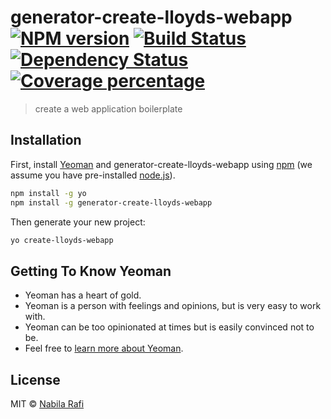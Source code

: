 # generator-create-lloyds-webapp [![NPM version][npm-image]][npm-url] [![Build Status][travis-image]][travis-url] [![Dependency Status][daviddm-image]][daviddm-url] [![Coverage percentage][coveralls-image]][coveralls-url]
> create a web application boilerplate

## Installation

First, install [Yeoman](http://yeoman.io) and generator-create-lloyds-webapp using [npm](https://www.npmjs.com/) (we assume you have pre-installed [node.js](https://nodejs.org/)).

```bash
npm install -g yo
npm install -g generator-create-lloyds-webapp
```

Then generate your new project:

```bash
yo create-lloyds-webapp
```

## Getting To Know Yeoman

 * Yeoman has a heart of gold.
 * Yeoman is a person with feelings and opinions, but is very easy to work with.
 * Yeoman can be too opinionated at times but is easily convinced not to be.
 * Feel free to [learn more about Yeoman](http://yeoman.io/).

## License

MIT © [Nabila Rafi]()


[npm-image]: https://badge.fury.io/js/generator-create-lloyds-webapp.svg
[npm-url]: https://npmjs.org/package/generator-create-lloyds-webapp
[travis-image]: https://travis-ci.com/partham9477/generator-create-lloyds-webapp.svg?branch=master
[travis-url]: https://travis-ci.com/partham9477/generator-create-lloyds-webapp
[daviddm-image]: https://david-dm.org/partham9477/generator-create-lloyds-webapp.svg?theme=shields.io
[daviddm-url]: https://david-dm.org/partham9477/generator-create-lloyds-webapp
[coveralls-image]: https://coveralls.io/repos/partham9477/generator-create-lloyds-webapp/badge.svg
[coveralls-url]: https://coveralls.io/r/partham9477/generator-create-lloyds-webapp
